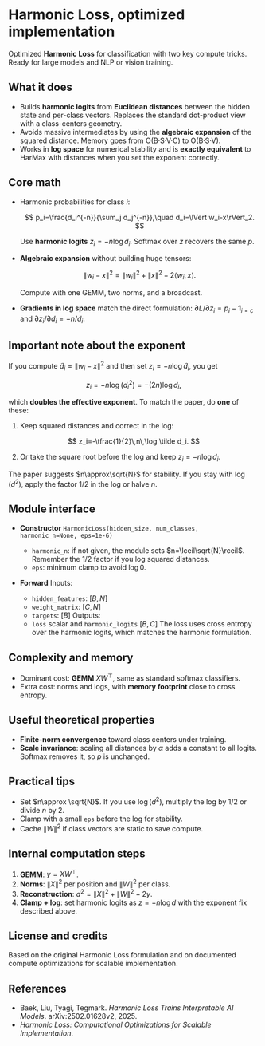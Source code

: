 # Harmonic Loss, optimized implementation

Optimized **Harmonic Loss** for classification with two key compute tricks. Ready for large models and NLP or vision training.

## What it does

* Builds **harmonic logits** from **Euclidean distances** between the hidden state and per-class vectors. Replaces the standard dot-product view with a class-centers geometry.
* Avoids massive intermediates by using the **algebraic expansion** of the squared distance. Memory goes from O(B·S·V·C) to O(B·S·V).
* Works in **log space** for numerical stability and is **exactly equivalent** to HarMax with distances when you set the exponent correctly.

## Core math

* Harmonic probabilities for class $i$:

  $$
  p_i=\frac{d_i^{-n}}{\sum_j d_j^{-n}},\quad d_i=\lVert w_i-x\rVert_2.
  $$

  Use **harmonic logits** $z_i=-n\log d_i$. Softmax over $z$ recovers the same $p$.
* **Algebraic expansion** without building huge tensors:

  $$
  \lVert w_i-x\rVert^2=\lVert w_i\rVert^2+\lVert x\rVert^2-2\langle w_i,x\rangle.
  $$

  Compute with one GEMM, two norms, and a broadcast.
* **Gradients in log space** match the direct formulation:
  $\partial L/\partial z_i=p_i-\mathbf 1_{i=c}$ and $\partial z_i/\partial d_i=-n/d_i$.

## Important note about the exponent

If you compute $\tilde d_i=\lVert w_i-x\rVert^2$ and then set $z_i=-n\log \tilde d_i$, you get

$$
z_i=-n\log(d_i^2)=-(2n)\log d_i,
$$

which **doubles the effective exponent**. To match the paper, do **one** of these:

1. Keep squared distances and correct in the log:

$$
z_i=-\tfrac{1}{2}\,n\,\log \tilde d_i.
$$

2. Or take the square root before the log and keep $z_i=-n\log d_i$.

The paper suggests $n\approx\sqrt{N}$ for stability. If you stay with $\log(d^2)$, apply the factor $1/2$ in the log or halve $n$.

## Module interface

* **Constructor**
  `HarmonicLoss(hidden_size, num_classes, harmonic_n=None, eps=1e-6)`

  * `harmonic_n`: if not given, the module sets $n=\lceil\sqrt{N}\rceil$. Remember the $1/2$ factor if you log squared distances.
  * `eps`: minimum clamp to avoid $\log 0$.

* **Forward**
  Inputs:

  * `hidden_features`: $[B, N]$
  * `weight_matrix`: $[C, N]$
  * `targets`: $[B]$
    Outputs:
  * `loss` scalar and `harmonic_logits` $[B, C]$
    The loss uses cross entropy over the harmonic logits, which matches the harmonic formulation.

## Complexity and memory

* Dominant cost: **GEMM** $X W^\top$, same as standard softmax classifiers.
* Extra cost: norms and logs, with **memory footprint** close to cross entropy.

## Useful theoretical properties

* **Finite-norm convergence** toward class centers under training.
* **Scale invariance**: scaling all distances by $\alpha$ adds a constant to all logits. Softmax removes it, so $p$ is unchanged.

## Practical tips

* Set $n\approx \sqrt{N}$. If you use $\log(d^2)$, multiply the log by $1/2$ or divide $n$ by 2.
* Clamp with a small `eps` before the log for stability.
* Cache $\lVert W\rVert^2$ if class vectors are static to save compute.

## Internal computation steps

1. **GEMM**: $y=XW^\top$.
2. **Norms**: $\lVert X\rVert^2$ per position and $\lVert W\rVert^2$ per class.
3. **Reconstruction**: $d^2=\lVert X\rVert^2+\lVert W\rVert^2-2y$.
4. **Clamp + log**: set harmonic logits as $z=-n\log d$ with the exponent fix described above.

## License and credits

Based on the original Harmonic Loss formulation and on documented compute optimizations for scalable implementation.

## References

* Baek, Liu, Tyagi, Tegmark. *Harmonic Loss Trains Interpretable AI Models*. arXiv:2502.01628v2, 2025.
* *Harmonic Loss: Computational Optimizations for Scalable Implementation*.
